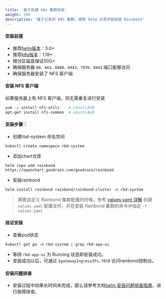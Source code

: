 ```yaml
---
title: '基于自建 k8s 集群安装'
weight: 100
description: '基于已有的 k8s 集群，使用 helm 从零开始安装 Rainbond'
---
```



#### 安装前提

- 推荐[helm版本](https://helm.sh/docs/intro/install/)：3.0+
- 推荐[k8s版本](https://kubernetes.io/)：1.19+
- 根分区磁盘保证50G+
- 确保服务器 `80、443、6060、6443、7070、8443` 端口能够访问
- 确保服务器安装了 NFS 客户端

#### 安装 NFS 客户端

如果服务器上有 NFS 客户端，则无需重复进行安装
```bash
yum -y install nfs-utils    # Cenots系统
apt-get install nfs-common  # ubuntu系统
```
#### 安装步骤：

- 创建rbd-system 命名空间

```
kubectl create namespace rbd-system
```

- 添加chart仓库

```
helm repo add rainbond https://openchart.goodrain.com/goodrain/rainbond
```

- 安装rainbond

```
helm install rainbond rainbond/rainbond-cluster -n rbd-system
```

> 需要自定义 Rainbond 集群配置的时候，参考 [values.yaml 详解](/docs/user-operations/deploy/install-with-helm/vaules-config/) 创建 `values.yaml` 配置文件，并在安装 Rainbond 集群的命令中指定 `-f values.yaml`

#### 验证安装

- 查看pod状态

```
kubectl get po -n rbd-system | grep rbd-app-ui
```

- 等待 ``` rbd-app-ui ``` 为 Running 状态即安装成功。
- 安装成功以后，可通过 `` $gatewayIngressIPs:7070 `` 访问rainbond控制台。

#### 安装问题排查

- 安装过程中如果长时间未完成，那么请参考文档[helm 安装问题排查指南](../install-troubleshoot/helm-install-troubleshoot)，进行故障排查。
